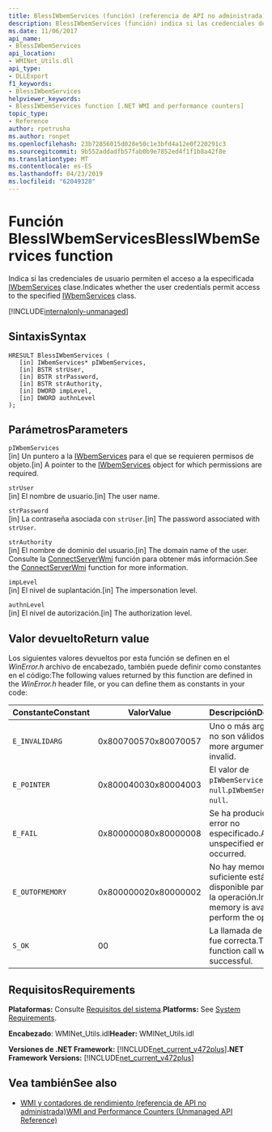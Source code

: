 ```yaml
---
title: BlessIWbemServices (función) (referencia de API no administrada)
description: BlessIWbemServices (función) indica si las credenciales de usuario permiten el acceso a una clase IWbemServices.
ms.date: 11/06/2017
api_name:
- BlessIWbemServices
api_location:
- WMINet_Utils.dll
api_type:
- DLLExport
f1_keywords:
- BlessIWbemServices
helpviewer_keywords:
- BlessIWbemServices function [.NET WMI and performance counters]
topic_type:
- Reference
author: rpetrusha
ms.author: ronpet
ms.openlocfilehash: 23b72856015d028e50c1e3bfd4a12e0f220291c3
ms.sourcegitcommit: 9b552addadfb57fab0b9e7852ed4f1f1b8a42f8e
ms.translationtype: MT
ms.contentlocale: es-ES
ms.lasthandoff: 04/23/2019
ms.locfileid: "62049328"
---
```

# <a name="blessiwbemservices-function"></a><span data-ttu-id="13d04-103">Función BlessIWbemServices</span><span class="sxs-lookup"><span data-stu-id="13d04-103">BlessIWbemServices function</span></span>
<span data-ttu-id="13d04-104">Indica si las credenciales de usuario permiten el acceso a la especificada [IWbemServices](/windows/desktop/api/wbemcli/nn-wbemcli-iwbemservices) clase.</span><span class="sxs-lookup"><span data-stu-id="13d04-104">Indicates whether the user credentials permit access to the specified [IWbemServices](/windows/desktop/api/wbemcli/nn-wbemcli-iwbemservices) class.</span></span>   
  
[!INCLUDE[internalonly-unmanaged](../../../../includes/internalonly-unmanaged.md)]
  
## <a name="syntax"></a><span data-ttu-id="13d04-105">Sintaxis</span><span class="sxs-lookup"><span data-stu-id="13d04-105">Syntax</span></span>  
  
```  
HRESULT BlessIWbemServices (
   [in] IWbemServices* pIWbemServices,
   [in] BSTR strUser, 
   [in] BSTR strPassword, 
   [in] BSTR strAuthority, 
   [in] DWORD impLevel, 
   [in] DWORD authnLevel
);
```  

## <a name="parameters"></a><span data-ttu-id="13d04-106">Parámetros</span><span class="sxs-lookup"><span data-stu-id="13d04-106">Parameters</span></span>

`pIWbemServices`\
<span data-ttu-id="13d04-107">[in] Un puntero a la [IWbemServices](/windows/desktop/api/wbemcli/nn-wbemcli-iwbemservices) para el que se requieren permisos de objeto.</span><span class="sxs-lookup"><span data-stu-id="13d04-107">[in] A pointer to the [IWbemServices](/windows/desktop/api/wbemcli/nn-wbemcli-iwbemservices) object for which permissions are required.</span></span>

`strUser`\
<span data-ttu-id="13d04-108">[in] El nombre de usuario.</span><span class="sxs-lookup"><span data-stu-id="13d04-108">[in] The user name.</span></span>

`strPassword`\
<span data-ttu-id="13d04-109">[in] La contraseña asociada con `strUser`.</span><span class="sxs-lookup"><span data-stu-id="13d04-109">[in] The password associated with `strUser`.</span></span>

`strAuthority`\
<span data-ttu-id="13d04-110">[in] El nombre de dominio del usuario.</span><span class="sxs-lookup"><span data-stu-id="13d04-110">[in] The domain name of the user.</span></span> <span data-ttu-id="13d04-111">Consulte la [ConnectServerWmi](connectserverwmi.md) función para obtener más información.</span><span class="sxs-lookup"><span data-stu-id="13d04-111">See the [ConnectServerWmi](connectserverwmi.md) function for more information.</span></span>

`impLevel`\
<span data-ttu-id="13d04-112">[in] El nivel de suplantación.</span><span class="sxs-lookup"><span data-stu-id="13d04-112">[in] The impersonation level.</span></span>

`authnLevel`\
<span data-ttu-id="13d04-113">[in] El nivel de autorización.</span><span class="sxs-lookup"><span data-stu-id="13d04-113">[in] The authorization level.</span></span>

## <a name="return-value"></a><span data-ttu-id="13d04-114">Valor devuelto</span><span class="sxs-lookup"><span data-stu-id="13d04-114">Return value</span></span>

<span data-ttu-id="13d04-115">Los siguientes valores devueltos por esta función se definen en el *WinError.h* archivo de encabezado, también puede definir como constantes en el código:</span><span class="sxs-lookup"><span data-stu-id="13d04-115">The following values returned by this function are defined in the *WinError.h* header file, or you can define them as constants in your code:</span></span>

|<span data-ttu-id="13d04-116">Constante</span><span class="sxs-lookup"><span data-stu-id="13d04-116">Constant</span></span>  |<span data-ttu-id="13d04-117">Valor</span><span class="sxs-lookup"><span data-stu-id="13d04-117">Value</span></span>  |<span data-ttu-id="13d04-118">Descripción</span><span class="sxs-lookup"><span data-stu-id="13d04-118">Description</span></span>  |
|---------|---------|---------|
| `E_INVALIDARG` | <span data-ttu-id="13d04-119">0x80070057</span><span class="sxs-lookup"><span data-stu-id="13d04-119">0x80070057</span></span> | <span data-ttu-id="13d04-120">Uno o más argumentos no son válidos.</span><span class="sxs-lookup"><span data-stu-id="13d04-120">One or more arguments are invalid.</span></span> |
| `E_POINTER` | <span data-ttu-id="13d04-121">0x80004003</span><span class="sxs-lookup"><span data-stu-id="13d04-121">0x80004003</span></span> | <span data-ttu-id="13d04-122">El valor de `pIWbemServices` es `null`.</span><span class="sxs-lookup"><span data-stu-id="13d04-122">`pIWbemServices` is `null`.</span></span> | 
| `E_FAIL` | <span data-ttu-id="13d04-123">0x80000008</span><span class="sxs-lookup"><span data-stu-id="13d04-123">0x80000008</span></span> | <span data-ttu-id="13d04-124">Se ha producido un error no especificado.</span><span class="sxs-lookup"><span data-stu-id="13d04-124">An unspecified error has occurred.</span></span> |
| `E_OUTOFMEMORY` | <span data-ttu-id="13d04-125">0x80000002</span><span class="sxs-lookup"><span data-stu-id="13d04-125">0x80000002</span></span> | <span data-ttu-id="13d04-126">No hay memoria suficiente está disponible para realizar la operación.</span><span class="sxs-lookup"><span data-stu-id="13d04-126">Insufficient memory is available to perform the operation.</span></span> | 
| `S_OK` | <span data-ttu-id="13d04-127">0</span><span class="sxs-lookup"><span data-stu-id="13d04-127">0</span></span> | <span data-ttu-id="13d04-128">La llamada de función fue correcta.</span><span class="sxs-lookup"><span data-stu-id="13d04-128">The function call was successful.</span></span> | 

## <a name="requirements"></a><span data-ttu-id="13d04-129">Requisitos</span><span class="sxs-lookup"><span data-stu-id="13d04-129">Requirements</span></span>  

 <span data-ttu-id="13d04-130">**Plataformas:** Consulte [Requisitos del sistema](../../../../docs/framework/get-started/system-requirements.md).</span><span class="sxs-lookup"><span data-stu-id="13d04-130">**Platforms:** See [System Requirements](../../../../docs/framework/get-started/system-requirements.md).</span></span>  
  
 <span data-ttu-id="13d04-131">**Encabezado**: WMINet_Utils.idl</span><span class="sxs-lookup"><span data-stu-id="13d04-131">**Header:** WMINet_Utils.idl</span></span>  
  
 <span data-ttu-id="13d04-132">**Versiones de .NET Framework:** [!INCLUDE[net_current_v472plus](../../../../includes/net-current-v472plus.md)]</span><span class="sxs-lookup"><span data-stu-id="13d04-132">**.NET Framework Versions:** [!INCLUDE[net_current_v472plus](../../../../includes/net-current-v472plus.md)]</span></span>  
  
## <a name="see-also"></a><span data-ttu-id="13d04-133">Vea también</span><span class="sxs-lookup"><span data-stu-id="13d04-133">See also</span></span>

- [<span data-ttu-id="13d04-134">WMI y contadores de rendimiento (referencia de API no administrada)</span><span class="sxs-lookup"><span data-stu-id="13d04-134">WMI and Performance Counters (Unmanaged API Reference)</span></span>](index.md)